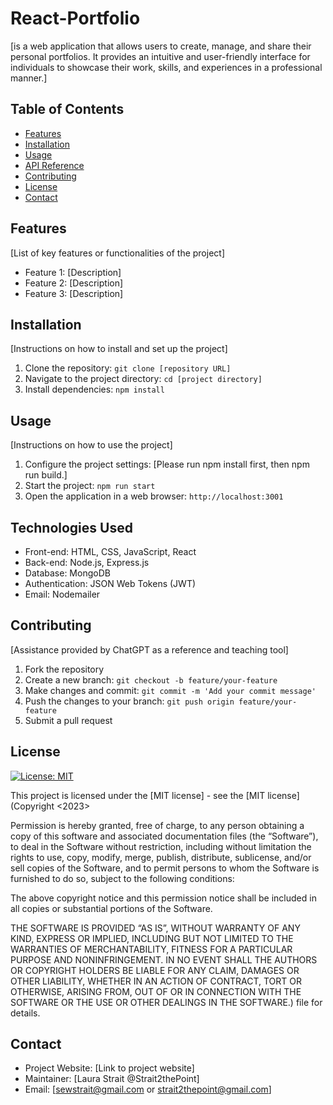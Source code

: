 # React-Portfolio

[is a web application that allows users to create, manage, and share their personal portfolios. It provides an intuitive and user-friendly interface for individuals to showcase their work, skills, and experiences in a professional manner.]

## Table of Contents
- [Features](#features)
- [Installation](#installation)
- [Usage](#usage)
- [API Reference](#api-reference)
- [Contributing](#contributing)
- [License](#license)
- [Contact](#contact)

## Features

[List of key features or functionalities of the project]

- Feature 1: [Description]
- Feature 2: [Description]
- Feature 3: [Description]

## Installation

[Instructions on how to install and set up the project]

1. Clone the repository: `git clone [repository URL]`
2. Navigate to the project directory: `cd [project directory]`
3. Install dependencies: `npm install`

## Usage

[Instructions on how to use the project]

1. Configure the project settings: [Please run npm install first, then npm run build.]
2. Start the project: `npm run start`
3. Open the application in a web browser: `http://localhost:3001`

## Technologies Used

- Front-end: HTML, CSS, JavaScript, React
- Back-end: Node.js, Express.js
- Database: MongoDB
- Authentication: JSON Web Tokens (JWT)
- Email: Nodemailer

## Contributing

[Assistance provided by ChatGPT as a reference and teaching tool]

1. Fork the repository
2. Create a new branch: `git checkout -b feature/your-feature`
3. Make changes and commit: `git commit -m 'Add your commit message'`
4. Push the changes to your branch: `git push origin feature/your-feature`
5. Submit a pull request

## License

[![License: MIT](https://img.shields.io/badge/License-MIT-yellow.svg)](https://opensource.org/licenses/MIT)

This project is licensed under the [MIT license] - see the [MIT license](Copyright <2023> <COPYRIGHT Strait2thePoint>

Permission is hereby granted, free of charge, to any person obtaining a copy of this software and associated documentation files (the “Software”), to deal in the Software without restriction, including without limitation the rights to use, copy, modify, merge, publish, distribute, sublicense, and/or sell copies of the Software, and to permit persons to whom the Software is furnished to do so, subject to the following conditions:

The above copyright notice and this permission notice shall be included in all copies or substantial portions of the Software.

THE SOFTWARE IS PROVIDED “AS IS”, WITHOUT WARRANTY OF ANY KIND, EXPRESS OR IMPLIED, INCLUDING BUT NOT LIMITED TO THE WARRANTIES OF MERCHANTABILITY, FITNESS FOR A PARTICULAR PURPOSE AND NONINFRINGEMENT. IN NO EVENT SHALL THE AUTHORS OR COPYRIGHT HOLDERS BE LIABLE FOR ANY CLAIM, DAMAGES OR OTHER LIABILITY, WHETHER IN AN ACTION OF CONTRACT, TORT OR OTHERWISE, ARISING FROM, OUT OF OR IN CONNECTION WITH THE SOFTWARE OR THE USE OR OTHER DEALINGS IN THE SOFTWARE.) file for details.

## Contact


- Project Website: [Link to project website]
- Maintainer: [Laura Strait @Strait2thePoint]
- Email: [sewstrait@gmail.com or strait2thepoint@gmail.com]
